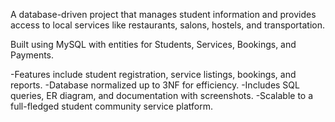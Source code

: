 A database-driven project that manages student information and provides access to local services like restaurants, salons, hostels, and transportation.


Built using MySQL with entities for Students, Services, Bookings, and Payments.

-Features include student registration, service listings, bookings, and reports.
-Database normalized up to 3NF for efficiency.
-Includes SQL queries, ER diagram, and documentation with screenshots.
-Scalable to a full-fledged student community service platform.
